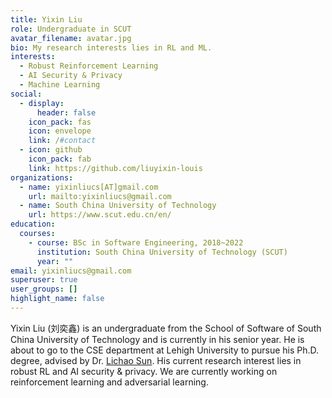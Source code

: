```yaml
---
title: Yixin Liu
role: Undergraduate in SCUT
avatar_filename: avatar.jpg
bio: My research interests lies in RL and ML.
interests:
  - Robust Reinforcement Learning
  - AI Security & Privacy
  - Machine Learning
social:
  - display:
      header: false
    icon_pack: fas
    icon: envelope
    link: /#contact
  - icon: github
    icon_pack: fab
    link: https://github.com/liuyixin-louis
organizations:
  - name: yixinliucs[AT]gmail.com
    url: mailto:yixinliucs@gmail.com
  - name: South China University of Technology
    url: https://www.scut.edu.cn/en/
education:
  courses:
    - course: BSc in Software Engineering, 2018~2022
      institution: South China University of Technology (SCUT)
      year: ""
email: yixinliucs@gmail.com
superuser: true
user_groups: []
highlight_name: false
---
```

Yixin Liu (刘奕鑫) is an undergraduate from the School of Software of South China University of Technology and is currently in his senior year. He is about to go to the CSE department at Lehigh University to pursue his Ph.D. degree, advised by Dr. [Lichao Sun](https://www.cs.uic.edu/~lsun/). His current research interest lies in robust RL and AI security & privacy. We are currently working on reinforcement learning and adversarial learning.